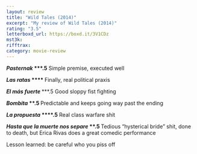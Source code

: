 ```yaml
---
layout: review
title: "Wild Tales (2014)"
excerpt: "My review of Wild Tales (2014)"
rating: "3.5"
letterboxd_url: https://boxd.it/3V1CDz
mst3k:
rifftrax:
category: movie-review
---
```


<i style="font-weight: bold;">Pasternak </i><b>\*\*\*.5</b>
Simple premise, executed well

<b><i>Las ratas</i> \*\*\*\*
</b>Finally, real political praxis

<i style="font-weight: bold;">El más fuerte </i>\*\*\*.5
Good sloppy fist fighting

<i style="font-weight: bold;">Bombita</i><b> \*\*.5
</b>Predictable and keeps going way past the ending

<i style="font-weight: bold;">La propuesta </i><b>\*\*\*\*.5</b>
Real class warfare shit

<b><i>Hasta que la muerte nos separe</i> \*\*.5
</b>Tedious “hysterical bride” shit, done to death, but Erica Rivas does a great comedic performance

Lesson learned: be careful who you piss off
